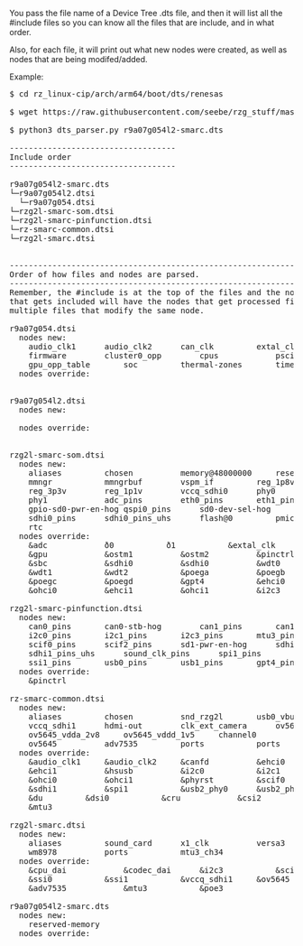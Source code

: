 You pass the file name of a Device Tree .dts file, and then it will list all the #include files so you can know all the files that are include, and in what order.

Also, for each file, it will print out what new nodes were created, as well as nodes that are being modifed/added.

Example:

<pre>
$ cd rz_linux-cip/arch/arm64/boot/dts/renesas

$ wget https://raw.githubusercontent.com/seebe/rzg_stuff/master/dts_parser/dts_parser.py

$ python3 dts_parser.py r9a07g054l2-smarc.dts

-----------------------------------
Include order
-----------------------------------
 
r9a07g054l2-smarc.dts
└─r9a07g054l2.dtsi
  └─r9a07g054.dtsi
└─rzg2l-smarc-som.dtsi
└─rzg2l-smarc-pinfunction.dtsi
└─rz-smarc-common.dtsi
└─rzg2l-smarc.dtsi
 
 
-------------------------------------------------------------
Order of how files and nodes are parsed.
-------------------------------------------------------------
Remember, the #include is at the top of the files and the nodes come after. So that means the last file
that gets included will have the nodes that get processed first. This is important to know when you have
multiple files that modify the same node.
 
r9a07g054.dtsi
  nodes new: 
	audio_clk1		audio_clk2		can_clk			extal_clk		
	firmware		cluster0_opp		cpus			psci			
	gpu_opp_table		soc			thermal-zones		timer			 
  nodes override: 
	 
 
r9a07g054l2.dtsi
  nodes new: 
	 
  nodes override: 
	 
 
rzg2l-smarc-som.dtsi
  nodes new: 
	aliases			chosen			memory@48000000		reserved-memory		
	mmngr			mmngrbuf		vspm_if			reg_1p8v		
	reg_3p3v		reg_1p1v		vccq_sdhi0		phy0			
	phy1			adc_pins		eth0_pins		eth1_pins		
	gpio-sd0-pwr-en-hog	qspi0_pins		sd0-dev-sel-hog		sdhi0_emmc_pins		
	sdhi0_pins		sdhi0_pins_uhs		flash@0			pmic			
	rtc			 
  nodes override: 
	&adc			&eth0			&eth1			&extal_clk		
	&gpu			&ostm1			&ostm2			&pinctrl			
	&sbc			&sdhi0			&sdhi0			&wdt0			
	&wdt1			&wdt2			&poega			&poegb			
	&poegc			&poegd			&gpt4			&ehci0			
	&ohci0			&ehci1			&ohci1			&i2c3			 
 
rzg2l-smarc-pinfunction.dtsi
  nodes new: 
	can0_pins		can0-stb-hog		can1_pins		can1-stb-hog		
	i2c0_pins		i2c1_pins		i2c3_pins		mtu3_pins		
	scif0_pins		scif2_pins		sd1-pwr-en-hog		sdhi1_pins		
	sdhi1_pins_uhs		sound_clk_pins		spi1_pins		ssi0_pins		
	ssi1_pins		usb0_pins		usb1_pins		gpt4_pins		 
  nodes override: 
	&pinctrl			 
 
rz-smarc-common.dtsi
  nodes new: 
	aliases			chosen			snd_rzg2l		usb0_vbus_otg		
	vccq_sdhi1		hdmi-out		clk_ext_camera		ov5645_vdddo_1v8	
	ov5645_vdda_2v8		ov5645_vddd_1v5		channel0		channel1		
	ov5645			adv7535			ports			ports			 
  nodes override: 
	&audio_clk1		&audio_clk2		&canfd			&ehci0			
	&ehci1			&hsusb			&i2c0			&i2c1			
	&ohci0			&ohci1			&phyrst			&scif0			
	&sdhi1			&spi1			&usb2_phy0		&usb2_phy1		
	&du			&dsi0			&cru			&csi2			
	&mtu3			 
 
rzg2l-smarc.dtsi
  nodes new: 
	aliases			sound_card		x1_clk			versa3			
	wm8978			ports			mtu3_ch34		 
  nodes override: 
	&cpu_dai			&codec_dai		&i2c3			&scif2			
	&ssi0			&ssi1			&vccq_sdhi1		&ov5645			
	&adv7535			&mtu3			&poe3			 
 
r9a07g054l2-smarc.dts
  nodes new: 
	reserved-memory		 
  nodes override: 
	 


</pre>




